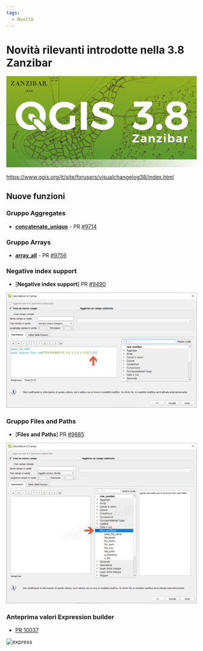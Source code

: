 ```yaml
---
tags:
  - Novità
---
```


# Novità rilevanti introdotte nella 3.8 Zanzibar

![](../img/splashscreen/splash_3_8_0.png)

<https://www.qgis.org/it/site/forusers/visualchangelog38/index.html>

## Nuove funzioni

### Gruppo Aggregates
* [**concatenate_unique**](../gr_funzioni/aggrega/aggrega_unico.md#concatenate_unique) - PR [#9714](https://github.com/qgis/QGIS/pull/9714)

### Gruppo Arrays

* [**array_all**](../gr_funzioni/array/array_unico.md#array_all) - PR [#9756](https://github.com/qgis/QGIS/pull/9756)

### Negative index support

* [**Negative index support**] PR [#9490](https://github.com/qgis/QGIS/pull/9490)

![screen](../img/novita_38/img1.png)

### Gruppo Files and Paths

- [**Files and Paths**] PR [#9885](https://github.com/qgis/QGIS/pull/9885)

![screen](../img/novita_38/files_and_paths.png)

### Anteprima valori Expression builder

- [PR 10037](https://github.com/qgis/QGIS/pull/10037)

![express](https://user-images.githubusercontent.com/588407/58041676-f298dc80-7b38-11e9-9ae8-8fbe67394ac2.png)
